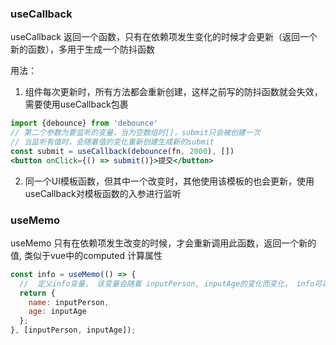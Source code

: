 ### useCallback
useCallback 返回一个函数，只有在依赖项发生变化的时候才会更新（返回一个新的函数），多用于生成一个防抖函数

用法：
1. 组件每次更新时，所有方法都会重新创建，这样之前写的防抖函数就会失效，需要使用useCallback包裹
```jsx
import {debounce} from 'debounce'
// 第二个参数为要监听的变量，当为空数组时[]，submit只会被创建一次
// 当监听有值时，会随着值的变化重新创建生成新的submit
const submit = useCallback(debounce(fn, 2000), [])
<button onClick={() => submit()}>提交</button>
```
2. 同一个UI模板函数，但其中一个改变时，其他使用该模板的也会更新，使用useCallback对模板函数的入参进行监听

### useMemo
useMemo 只有在依赖项发生改变的时候，才会重新调用此函数，返回一个新的值, 类似于vue中的computed 计算属性
```jsx
const info = useMemo(() => {
  //  定义info变量， 该变量会随着 inputPerson, inputAge的变化而变化， info可以在页面中显示
  return {
    name: inputPerson,
    age: inputAge
  };
}, [inputPerson, inputAge]);

```

